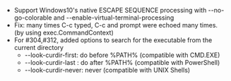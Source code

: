 * Support Windows10's native ESCAPE SEQUENCE processing with --no-go-colorable and --enable-virtual-terminal-processing
* Fix: many times C-c typed, C-c and prompt were echoed many times.(by using exec.CommandContext)
* For #304,#312, added options to search for the executable from the current directory
    * --look-curdir-first: do before %PATH% (compatible with CMD.EXE)
    * --look-curdir-last : do after %PATH% (compatible with PowerShell)
    * --look-curdir-never: never (compatible with UNIX Shells)
